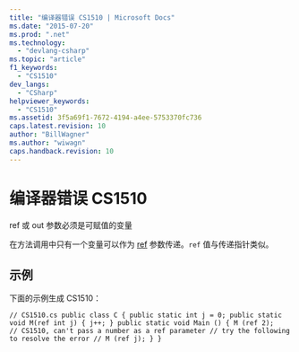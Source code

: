 ```yaml
---
title: "编译器错误 CS1510 | Microsoft Docs"
ms.date: "2015-07-20"
ms.prod: ".net"
ms.technology: 
  - "devlang-csharp"
ms.topic: "article"
f1_keywords: 
  - "CS1510"
dev_langs: 
  - "CSharp"
helpviewer_keywords: 
  - "CS1510"
ms.assetid: 3f5a69f1-7672-4194-a4ee-5753370fc736
caps.latest.revision: 10
author: "BillWagner"
ms.author: "wiwagn"
caps.handback.revision: 10
---
```

# 编译器错误 CS1510
ref 或 out 参数必须是可赋值的变量  
  
 在方法调用中只有一个变量可以作为 [ref](../../csharp/language-reference/keywords/ref.md) 参数传递。`ref` 值与传递指针类似。  
  
## 示例  
 下面的示例生成 CS1510：  
  
```  
// CS1510.cs public class C { public static int j = 0; public static void M(ref int j) { j++; } public static void Main () { M (ref 2);   // CS1510, can't pass a number as a ref parameter // try the following to resolve the error // M (ref j); } }  
```